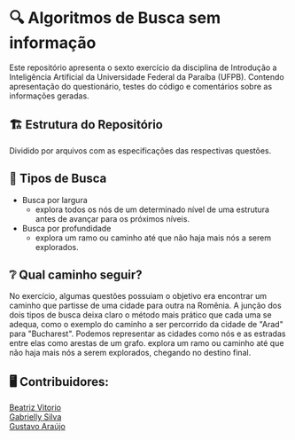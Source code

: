 # 🔍 Algoritmos de Busca sem informação
Este repositório apresenta o sexto exercício da disciplina de Introdução a Inteligência Artificial da Universidade Federal da Paraíba (UFPB). Contendo apresentação do questionário, testes do código e comentários sobre as informações geradas. 

## 🏗️ Estrutura do Repositório 
Dividido por arquivos com as especificações das respectivas questões.

## 🧭 Tipos de Busca
- Busca por largura 
  - explora todos os nós de um determinado nível de uma estrutura antes de avançar para os próximos níveis.
- Busca por profundidade
  - explora um ramo ou caminho até que não haja mais nós a serem explorados.

## ❔ Qual caminho seguir?
No exercício, algumas questões possuiam o objetivo era encontrar um caminho que partisse de uma cidade para outra na Romênia. A junção dos dois tipos de busca deixa claro o método mais prático que cada uma se adequa, como o exemplo do caminho a ser percorrido da cidade de  "Arad" para "Bucharest". Podemos representar as cidades como nós e as estradas entre elas como arestas de um grafo. explora um ramo ou caminho até que não haja mais nós a serem explorados, chegando no destino final. 


## 🖥️ Contribuidores:
<a href="https://github.com/beatrizzzzz">Beatriz Vitorio</a> <br>
<a href="https://github.com/Gabyzera">Gabrielly Silva</a> <br> 
<a href="https://github.com/NigGusta">Gustavo Araújo</a> <br>
